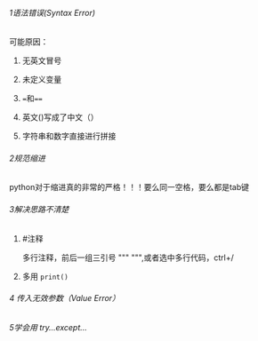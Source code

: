 ###### 1语法错误(Syntax Error)

可能原因：

1. 无英文冒号

2. 未定义变量

3. `=`和`==`

4. 英文()写成了中文（）

5. 字符串和数字直接进行拼接

   

###### 2规范缩进

python对于缩进真的非常的严格！！！要么同一空格，要么都是tab键



###### 3解决思路不清楚

1. #注释

   多行注释，前后一组三引号 """ """,或者选中多行代码，ctrl+/

2. 多用 `print()`



###### 4 传入无效参数（Value Error）



###### 5学会用 try…except…